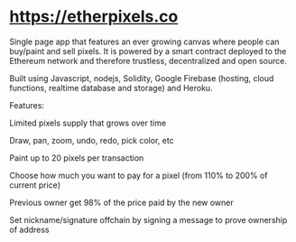 # https://etherpixels.co

Single page app that features an ever growing canvas where people can buy/paint and sell pixels. It is powered by a smart contract deployed to the Ethereum network and therefore trustless, decentralized and open source.

Built using Javascript, nodejs, Solidity, Google Firebase (hosting, cloud functions, realtime database and storage) and Heroku.

Features:

Limited pixels supply that grows over time

Draw, pan, zoom, undo, redo, pick color, etc

Paint up to 20 pixels per transaction

Choose how much you want to pay for a pixel (from 110% to 200% of current price)

Previous owner get 98% of the price paid by the new owner

Set nickname/signature offchain by signing a message to prove ownership of address
